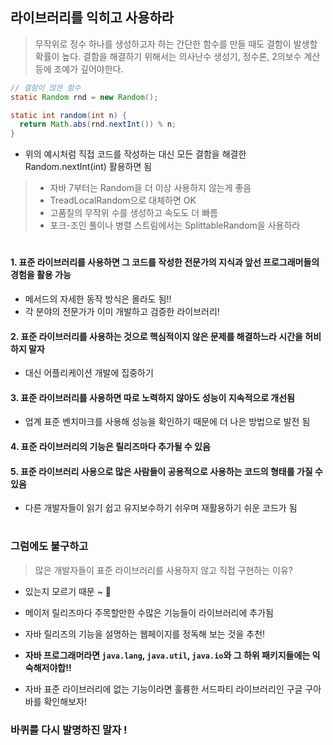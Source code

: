 ## 라이브러리를 익히고 사용하라

> 무작위로 정수 하나를 생성하고자 하는 간단한 함수를 만들 때도 결함이 발생할 확률이 높다.
> 결함을 해결하기 위해서는 의사난수 생성기, 정수론, 2의보수 계산 등에 조예가 깊어야한다.

```java
// 결함이 많은 함수
static Random rnd = new Random();

static int random(int n) {
  return Math.abs(rnd.nextInt()) % n;
}
```

- 위의 예시처럼 직접 코드를 작성하는 대신 모든 결함을 해결한 Random.nextInt(int) 활용하면 됨

> - 자바 7부터는 Random을 더 이상 사용하지 않는게 좋음
> - TreadLocalRandom으로 대체하면 OK
> - 고품질의 무작위 수를 생성하고 속도도 더 빠름
> - 포크-조인 풀이나 병렬 스트림에서는 SplittableRandom을 사용하라

#
#### 1. 표준 라이브러리를 사용하면 그 코드를 작성한 전문가의 지식과 앞선 프로그래머들의 경험을 활용 가능
- 메서드의 자세한 동작 방식은 몰라도 됨!!
- 각 분야의 전문가가 이미 개발하고 검증한 라이브러리!
  
#### 2. 표준 라이브러리를 사용하는 것으로 핵심적이지 않은 문제를 해결하느라 시간을 허비하지 말자
- 대신 어플리케이션 개발에 집중하기
  
#### 3. 표준 라이브러리를 사용하면 따로 노력하지 않아도 성능이 지속적으로 개선됨
- 업계 표준 벤치마크를 사용해 성능을 확인하기 때문에 더 나은 방법으로 발전 됨

#### 4. 표준 라이브러리의 기능은 릴리즈마다 추가될 수 있음 

#### 5. 표준 라이브러리 사용으로 많은 사람들이 공용적으로 사용하는 코드의 형태를 가질 수 있음
- 다른 개발자들이 읽기 쉽고 유지보수하기 쉬우며 재활용하기 쉬운 코드가 됨

#
### 그럼에도 불구하고
> 많은 개발자들이 표준 라이브러리를 사용하지 않고 직접 구현하는 이유?

- 있는지 모르기 때문 ~ 🤑
- 메이저 릴리즈마다 주목할만한 수많은 기능들이 라이브러리에 추가됨
- 자바 릴리즈의 기능을 설명하는 웹페이지를 정독해 보는 것을 추천!

- __자바 프로그래머라면 `java.lang`, `java.util`, `java.io`와 그 하위 패키지들에는 익숙해저야합!!__

- 자바 표준 라이브러리에 없는 기능이라면 훌륭한 서드파티 라이브러리인 구글 구아바를 확인해보자!


### 바퀴를 다시 발명하진 말자 !

